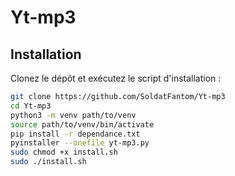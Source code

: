 # Yt-mp3

## Installation

Clonez le dépôt et exécutez le script d'installation :

```bash
git clone https://github.com/SoldatFantom/Yt-mp3
cd Yt-mp3
python3 -m venv path/to/venv
source path/to/venv/bin/activate
pip install -r dependance.txt
pyinstaller --onefile yt-mp3.py
sudo chmod +x install.sh
sudo ./install.sh
